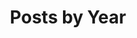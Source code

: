 ---
title: "Posts by Year"
permalink: /blog/
layout: posts
entries_layout: grid
classes: wide
author_profile: true
---